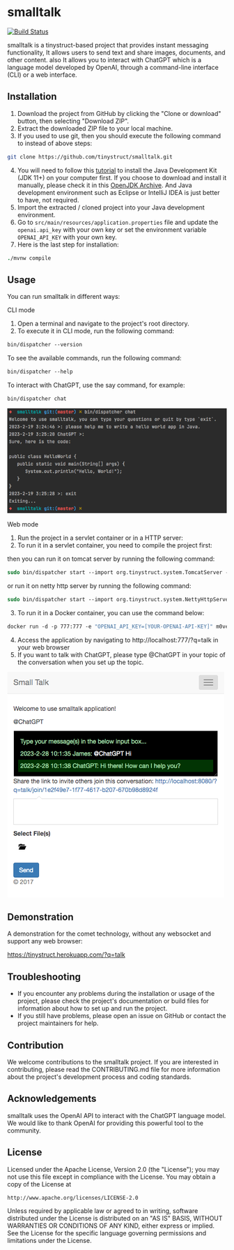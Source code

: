 
smalltalk
==
[![Build Status](https://travis-ci.org/tinystruct/smalltalk.svg?branch=master)](https://travis-ci.org/m0ver/tinystruct2.0)

smalltalk is a tinystruct-based project that provides instant messaging functionality, It allows users to send text and share images, documents, and other content. also It allows you to interact with ChatGPT which is a language model developed by OpenAI, through a command-line interface (CLI) or a web interface.

Installation
---
1. Download the project from GitHub by clicking the "Clone or download" button, then selecting "Download ZIP".
2. Extract the downloaded ZIP file to your local machine.
3. If you used to use git, then you should execute the following command to instead of above steps:
```bash
git clone https://github.com/tinystruct/smalltalk.git 
```  
4. You will need to follow this [tutorial](https://openjdk.org/install/) to install the Java Development Kit (JDK 11+) on your computer first. If you choose to download and install it manually, please check it in this [OpenJDK Archive](https://jdk.java.net/archive/). And Java development environment such as Eclipse or IntelliJ IDEA is just better to have, not required.
5. Import the extracted / cloned project into your Java development environment.
6. Go to `src/main/resources/application.properties` file and update the `openai.api_key` with your own key or set the environment variable `OPENAI_API_KEY` with your own key.
7. Here is the last step for installation:
```tcsh
./mvnw compile
```

Usage
---
You can run smalltalk in different ways:

CLI mode
1. Open a terminal and navigate to the project's root directory.
2. To execute it in CLI mode, run the following command:
```tcsh
bin/dispatcher --version
```
To see the available commands, run the following command:
```tcsh
bin/dispatcher --help
```
To interact with ChatGPT, use the say command, for example:
```tcsh
bin/dispatcher chat
```
![CLI](https://raw.githubusercontent.com/tinystruct/smalltalk/master/screenshot.png)

Web mode

1. Run the project in a servlet container or in a HTTP server:
2. To run it in a servlet container, you need to compile the project first:

then you can run it on tomcat server by running the following command:

```tcsh
sudo bin/dispatcher start --import org.tinystruct.system.TomcatServer --server-port 777
```
or run it on netty http server by running the following command:

```tcsh
sudo bin/dispatcher start --import org.tinystruct.system.NettyHttpServer --server-port 777
```
3. To run it in a Docker container, you can use the command below:

```tcsh
docker run -d -p 777:777 -e "OPENAI_API_KEY=[YOUR-OPENAI-API-KEY]" m0ver/smalltalk
```
4. Access the application by navigating to http://localhost:777/?q=talk in your web browser
5. If you want to talk with ChatGPT, please type @ChatGPT in your topic of the conversation when you set up the topic.

![Web](https://raw.githubusercontent.com/tinystruct/smalltalk/master/screenshot-web.png)

Demonstration
---
A demonstration for the comet technology, without any websocket and support any web browser:

https://tinystruct.herokuapp.com/?q=talk

Troubleshooting
---
* If you encounter any problems during the installation or usage of the project, please check the project's documentation or build files for information about how to set up and run the project.
* If you still have problems, please open an issue on GitHub or contact the project maintainers for help.

Contribution
---
We welcome contributions to the smalltalk project. If you are interested in contributing, please read the CONTRIBUTING.md file for more information about the project's development process and coding standards.

Acknowledgements
---
smalltalk uses the OpenAI API to interact with the ChatGPT language model. We would like to thank OpenAI for providing this powerful tool to the community.

License
---

Licensed under the Apache License, Version 2.0 (the "License");
you may not use this file except in compliance with the License.
You may obtain a copy of the License at

    http://www.apache.org/licenses/LICENSE-2.0

Unless required by applicable law or agreed to in writing, software
distributed under the License is distributed on an "AS IS" BASIS,
WITHOUT WARRANTIES OR CONDITIONS OF ANY KIND, either express or implied.
See the License for the specific language governing permissions and
limitations under the License.

